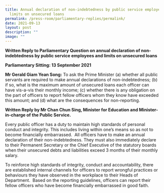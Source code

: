 ```yaml
---
title: Annual declaration of non‑indebtedness by public service employees and
  limits on unsecured loans
permalink: /press-room/parliamentary-replies/permalink/
date: 2021-09-13
layout: post
description: ""
image: ""
---
```

**Written Reply to Parliamentary Question on annual declaration of non-indebtedness by public service employees and limits on unsecured loans**

**Parliamentary Sitting: 13 September 2021**  
  
**Mr Gerald Giam Yean Song:** To ask the Prime Minister (a) whether all public servants are required to make annual declarations of non-indebtedness; (b) if so, what is the maximum amount of unsecured loans each officer can have vis-a-vis their monthly income; (c) whether there is any obligation on the part of officers to report fellow officers whom they know have exceeded this amount; and (d) what are the consequences for non-reporting.  
  
**Written Reply by Mr Chan Chun Sing, Minister for Education and Minister-in-charge of the Public Service.**  
  
Every public officer has a duty to maintain high standards of personal conduct and integrity. This includes living within one’s means so as not to become financially embarrassed.  All officers have to make an annual declaration of their non-indebtedness. They must also immediately declare to their Permanent Secretary or the Chief Executive of the statutory boards when their unsecured debts and liabilities exceed 3 months of their monthly salary.  
  
To reinforce high standards of integrity, conduct and accountability, there are established internal channels for officers to report wrongful practices or behaviours they have observed in the workplace to their Heads of Department.  Based on the reporting guidelines, officers can report their fellow officers who have become financially embarrassed in good faith.